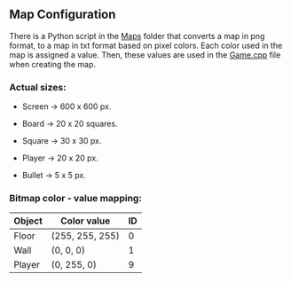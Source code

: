 ## Map Configuration

There is a Python script in the [Maps](Game/Maps) folder that converts a map in png format, to a map in txt format based on pixel colors. Each color used in the map is assigned a value. Then, these values are used in the [Game.cpp](Game/Game.cpp) file when creating the map.

### Actual sizes: 

- Screen -> 600 x 600 px.

- Board -> 20 x 20 squares.  


- Square -> 30 x 30 px.  
- Player -> 20 x 20 px.  
- Bullet -> 5 x 5 px.  

### Bitmap color - value mapping:

| Object | Color value     | ID  |
|--------|-----------------|-----|
| Floor  | (255, 255, 255) | 0   |
| Wall   | (0, 0, 0)       | 1   |
| Player | (0, 255, 0)     | 9   |
